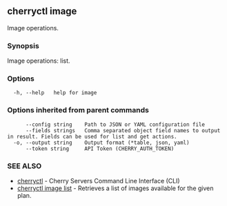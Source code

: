 ## cherryctl image

Image operations.

### Synopsis

Image operations: list.

### Options

```
  -h, --help   help for image
```

### Options inherited from parent commands

```
      --config string    Path to JSON or YAML configuration file
      --fields strings   Comma separated object field names to output in result. Fields can be used for list and get actions.
  -o, --output string    Output format (*table, json, yaml)
      --token string     API Token (CHERRY_AUTH_TOKEN)
```

### SEE ALSO

* [cherryctl](cherryctl.md)	 - Cherry Servers Command Line Interface (CLI)
* [cherryctl image list](cherryctl_image_list.md)	 - Retrieves a list of images available for the given plan.

